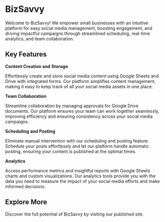 # BizSavvy
Welcome to BizSavvy! We empower small businesses with an intuitive platform for easy social media management, boosting engagement, and driving impactful campaigns through streamlined scheduling, real-time analytics, and team collaboration.


## Key Features
**Content Creation and Storage**

Effortlessly create and store social media content using Google Sheets and Drive with integrated forms. Our platform simplifies content management, making it easy to keep track of all your social media assets in one place.

**Team Collaboration**

Streamline collaboration by managing approvals for Google Drive documents. Our platform ensures your team can work together seamlessly, improving efficiency and ensuring consistency across your social media campaigns.

**Scheduling and Posting**

Eliminate manual intervention with our scheduling and posting feature. Schedule your posts effortlessly and let our platform handle automatic posting, ensuring your content is published at the optimal times.

**Analytics**

Access performance metrics and insightful reports with Google Sheets charts and custom visualizations. Our analytics tools provide you with the data you need to measure the impact of your social media efforts and make informed decisions.


## Explore More
Discover the full potential of BizSavvy by visiting our published site.
